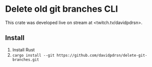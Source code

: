 # Delete old git branches CLI

This crate was developed live on stream at <twitch.tv/davidpdrsn>.

## Install

1. Install Rust
2. `cargo install --git https://github.com/davidpdrsn/delete-git-branches.git`
